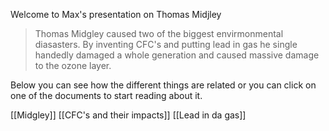 Welcome to Max's presentation on Thomas Midjley 

> Thomas Midgley caused two of the biggest envirmonmental diasasters. By inventing CFC's and putting lead in gas he single handedly damaged a whole generation and caused massive damage to the ozone layer.

Below you can see how the different things are related or you can click on one of the documents to start reading about it.

[[Midgley]]
[[CFC's and their impacts]]
[[Lead in da gas]]
